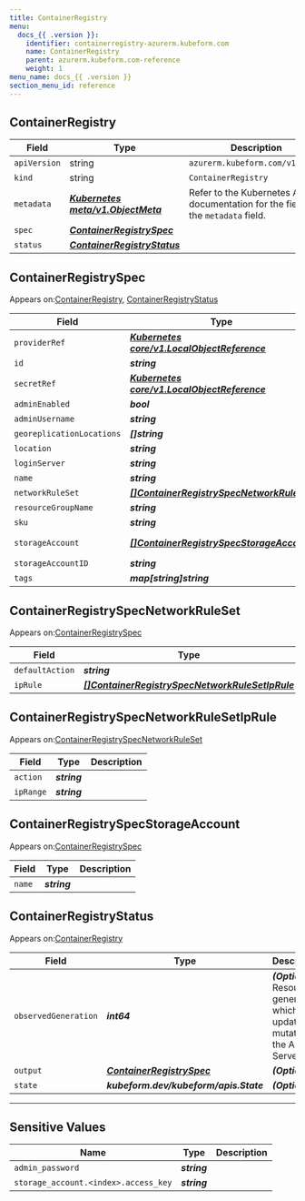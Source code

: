 ```yaml
---
title: ContainerRegistry
menu:
  docs_{{ .version }}:
    identifier: containerregistry-azurerm.kubeform.com
    name: ContainerRegistry
    parent: azurerm.kubeform.com-reference
    weight: 1
menu_name: docs_{{ .version }}
section_menu_id: reference
---
```


## ContainerRegistry
| Field | Type | Description |
| ------ | ----- | ----------- |
| `apiVersion` | string | `azurerm.kubeform.com/v1alpha1` |
|    `kind` | string | `ContainerRegistry` |
| `metadata` | ***[Kubernetes meta/v1.ObjectMeta](https://kubernetes.io/docs/reference/generated/kubernetes-api/v1.13/#objectmeta-v1-meta)***|Refer to the Kubernetes API documentation for the fields of the `metadata` field.|
| `spec` | ***[ContainerRegistrySpec](#ContainerRegistrySpec)***||
| `status` | ***[ContainerRegistryStatus](#ContainerRegistryStatus)***||
## ContainerRegistrySpec

Appears on:[ContainerRegistry](#ContainerRegistry), [ContainerRegistryStatus](#ContainerRegistryStatus)

| Field | Type | Description |
| ------ | ----- | ----------- |
| `providerRef` | ***[Kubernetes core/v1.LocalObjectReference](https://kubernetes.io/docs/reference/generated/kubernetes-api/v1.13/#localobjectreference-v1-core)***||
| `id` | ***string***||
| `secretRef` | ***[Kubernetes core/v1.LocalObjectReference](https://kubernetes.io/docs/reference/generated/kubernetes-api/v1.13/#localobjectreference-v1-core)***||
| `adminEnabled` | ***bool***| ***(Optional)*** |
| `adminUsername` | ***string***| ***(Optional)*** |
| `georeplicationLocations` | ***[]string***| ***(Optional)*** |
| `location` | ***string***||
| `loginServer` | ***string***| ***(Optional)*** |
| `name` | ***string***||
| `networkRuleSet` | ***[[]ContainerRegistrySpecNetworkRuleSet](#ContainerRegistrySpecNetworkRuleSet)***| ***(Optional)*** |
| `resourceGroupName` | ***string***||
| `sku` | ***string***| ***(Optional)*** |
| `storageAccount` | ***[[]ContainerRegistrySpecStorageAccount](#ContainerRegistrySpecStorageAccount)***| ***(Optional)*** Deprecated|
| `storageAccountID` | ***string***| ***(Optional)*** |
| `tags` | ***map[string]string***| ***(Optional)*** |
## ContainerRegistrySpecNetworkRuleSet

Appears on:[ContainerRegistrySpec](#ContainerRegistrySpec)

| Field | Type | Description |
| ------ | ----- | ----------- |
| `defaultAction` | ***string***| ***(Optional)*** |
| `ipRule` | ***[[]ContainerRegistrySpecNetworkRuleSetIpRule](#ContainerRegistrySpecNetworkRuleSetIpRule)***| ***(Optional)*** |
## ContainerRegistrySpecNetworkRuleSetIpRule

Appears on:[ContainerRegistrySpecNetworkRuleSet](#ContainerRegistrySpecNetworkRuleSet)

| Field | Type | Description |
| ------ | ----- | ----------- |
| `action` | ***string***||
| `ipRange` | ***string***||
## ContainerRegistrySpecStorageAccount

Appears on:[ContainerRegistrySpec](#ContainerRegistrySpec)

| Field | Type | Description |
| ------ | ----- | ----------- |
| `name` | ***string***||
## ContainerRegistryStatus

Appears on:[ContainerRegistry](#ContainerRegistry)

| Field | Type | Description |
| ------ | ----- | ----------- |
| `observedGeneration` | ***int64***| ***(Optional)*** Resource generation, which is updated on mutation by the API Server.|
| `output` | ***[ContainerRegistrySpec](#ContainerRegistrySpec)***| ***(Optional)*** |
| `state` | ***kubeform.dev/kubeform/apis.State***| ***(Optional)*** |
---
## Sensitive Values
| Name | Type | Description |
|------|------|-------------|
| `admin_password` | ***string*** ||
| `storage_account.<index>.access_key` | ***string*** ||
